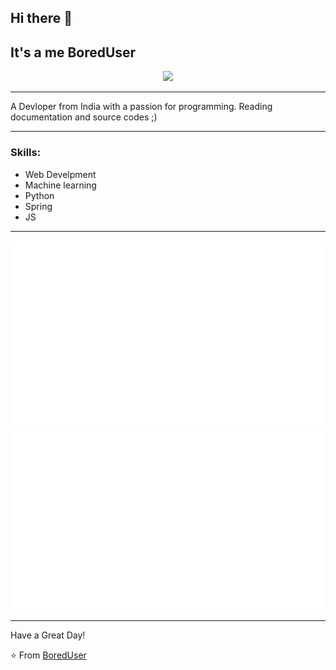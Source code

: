 ## Hi there 👋

<!--
**BoredUser/BoredUser** is a ✨ _special_ ✨ repository because its `README.md` (this file) appears on your GitHub profile.

Here are some ideas to get you started:

- 🔭 I’m currently working on ...
- 🌱 I’m currently learning ...
- 👯 I’m looking to collaborate on ...
- 🤔 I’m looking for help with ...
- 💬 Ask me about ...
- 📫 How to reach me: ...
- 😄 Pronouns: ...
- ⚡ Fun fact: ...
-->

## It's a me BoredUser
<p align="center">
   <img height="200" src="https://user-images.githubusercontent.com/26546389/130835295-0fc0bccc-724b-4867-a5ae-c1a741c6a787.jpg" /> 
</p>

----

A Devloper from India with a passion for programming. Reading documentation and source codes ;)

-----

### Skills:

- Web Develpment 
- Machine learning 
- Python
- Spring 
- JS


-----

<!-- ![](https://github.com/BoredUser/Git-Stats/blob/master/generated/overview.svg) -->
<p align="center">
   <img src="https://github.com/BoredUser/Git-Stats/blob/master/generated/overview.svg"/>
   <img src="https://github.com/BoredUser/Git-Stats/blob/master/generated/languages.svg" />
</p>


-----


Have a Great Day!

⭐️ From [BoredUser](https://github.com/BoredUser)
